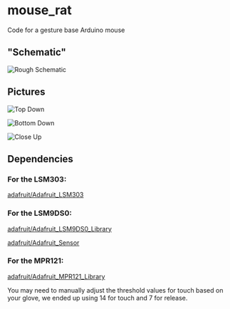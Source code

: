 # mouse_rat

Code for a gesture base Arduino mouse

## "Schematic"

![Rough Schematic](http://github.com/dropofwill/mouse_rat/mouse_rat-schematic.jpg)

## Pictures

![Top Down](http://github.com/dropofwill/mouse_rat/mouse_rat-top-down.jpg)

![Bottom Down](http://github.com/dropofwill/mouse_rat/mouse_rat-bottom-down.jpg)

![Close Up](http://github.com/dropofwill/mouse_rat/mouse_rat-close-up.jpg)

## Dependencies

### For the LSM303:

[adafruit/Adafruit_LSM303](https://github.com/adafruit/Adafruit_LSM303)

### For the LSM9DS0:

[adafruit/Adafruit_LSM9DS0_Library](https://github.com/adafruit/Adafruit_LSM9DS0_Library)

[adafruit/Adafruit_Sensor](https://github.com/adafruit/Adafruit_Sensor)

### For the MPR121:

[adafruit/Adafruit_MPR121_Library](https://github.com/adafruit/Adafruit_MPR121_Library)

You may need to manually adjust the threshold values for touch based on your glove, we ended up using 14 for touch and 7 for release.
